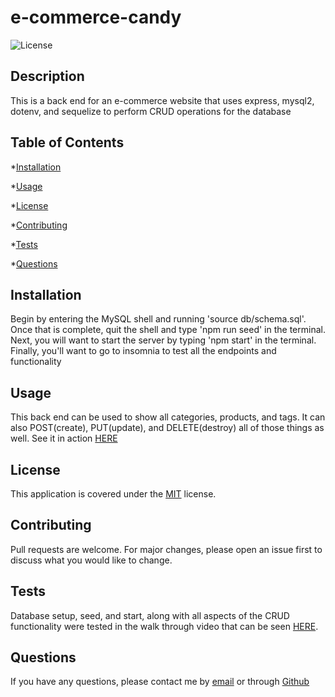 
# e-commerce-candy

![License](https://img.shields.io/badge/license-MIT-yellow.png)

## Description

This is a back end for an e-commerce website that uses express, mysql2, dotenv, and sequelize to perform CRUD operations for the database

## Table of Contents

*[Installation](#installation)

*[Usage](#usage)

*[License](#license)

*[Contributing](#contributing)

*[Tests](#tests)

*[Questions](#questions)



## Installation

Begin by entering the MySQL shell and running 'source db/schema.sql'. Once that is complete, quit the shell and type 'npm run seed' in the terminal.  Next, you will want to start the server by typing 'npm start' in the terminal.  Finally, you'll want to go to insomnia to test all the endpoints and functionality

## Usage

This back end can be used to show all categories, products, and tags.  It can also POST(create), PUT(update), and DELETE(destroy) all of those things as well.  See it in action [HERE](https://youtu.be/6v388-wz-6M)

## License
This application is covered under the [MIT](./License/MIT.txt) license.
  
## Contributing

Pull requests are welcome. For major changes, please open an issue first to discuss what you would like to change.

## Tests

Database setup, seed, and start, along with all aspects of the CRUD functionality were tested in the walk through video that can be seen [HERE](https://youtu.be/6v388-wz-6M).


## Questions

If you have any questions, please contact me by [email](mailto:vprmatrix55@gmail.com) or through [Github](https://github.com/Mike2481)

